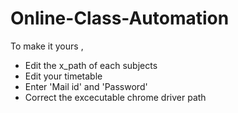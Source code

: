 # Online-Class-Automation

To make it yours ,

* Edit the x_path of each subjects
* Edit your timetable 
* Enter 'Mail id' and 'Password' 
* Correct the excecutable chrome driver path
